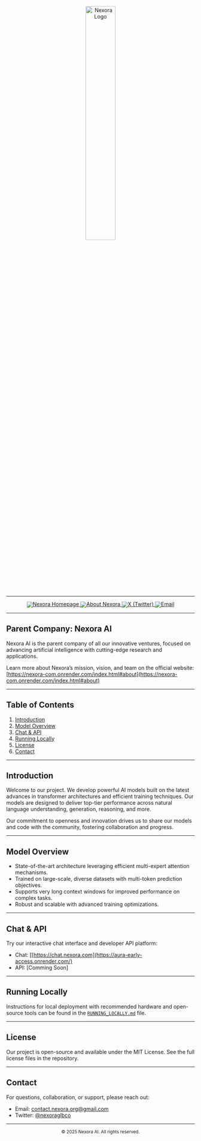 <div align="center">
  <a href="https://nexora-com.onrender.com/">
    <img src="https://github.com/Linuxthecoder/Nexora-Official.Website/blob/main/assets/nexoralogo.svg" alt="Nexora Logo" width="40%" />
  </a>
</div>

<hr>

<div align="center" style="line-height: 1;">
  <a href="https://nexora-com.onrender.com/">
    <img alt="Nexora Homepage" src="https://img.shields.io/badge/Nexora-Official-0052cc?style=for-the-badge&logo=webmoney&logoColor=white"/>
  </a>
  <a href="https://nexora-com.onrender.com/index.html#about">
    <img alt="About Nexora" src="https://img.shields.io/badge/About-Nexora-0078d7?style=for-the-badge&logo=info&logoColor=white"/>
  </a>
  <a href="https://x.com/nexoraglbco" target="_blank">
  <img alt="X (Twitter)" src="https://img.shields.io/badge/X-@nexoraglbco-1DA1F2?style=for-the-badge&logo=twitter&logoColor=white"/>
</a>
<a href="mailto:nexora.ai@gmail.com">
  <img alt="Email" src="https://img.shields.io/badge/Contact-Email-D14836?style=for-the-badge&logo=gmail&logoColor=white"/>
</a>

</div>

---

## Parent Company: Nexora AI

Nexora AI is the parent company of all our innovative ventures, focused on advancing artificial intelligence with cutting-edge research and applications.

Learn more about Nexora’s mission, vision, and team on the official website:  
[https://nexora-com.onrender.com/index.html#about](https://nexora-com.onrender.com/index.html#about)

---

## Table of Contents

1. [Introduction](#introduction)  
2. [Model Overview](#model-overview)  
3. [Chat & API](#chat--api)  
4. [Running Locally](#running-locally)  
5. [License](#license)  
6. [Contact](#contact)  

---

## Introduction

Welcome to our project. We develop powerful AI models built on the latest advances in transformer architectures and efficient training techniques. Our models are designed to deliver top-tier performance across natural language understanding, generation, reasoning, and more.

Our commitment to openness and innovation drives us to share our models and code with the community, fostering collaboration and progress.

---

## Model Overview

- State-of-the-art architecture leveraging efficient multi-expert attention mechanisms.
- Trained on large-scale, diverse datasets with multi-token prediction objectives.
- Supports very long context windows for improved performance on complex tasks.
- Robust and scalable with advanced training optimizations.

---

## Chat & API

Try our interactive chat interface and developer API platform:  
- Chat: [[https://chat.nexora.com](https://aura-early-access.onrender.com/)
- API: [Comming Soon]

---

## Running Locally

Instructions for local deployment with recommended hardware and open-source tools can be found in the [`RUNNING_LOCALLY.md`](./RUNNING_LOCALLY.md) file.

---

## License

Our project is open-source and available under the MIT License. See the full license files in the repository.

---

## Contact

For questions, collaboration, or support, please reach out:

- Email: contact.nexora.org@gmail.com
- Twitter: [@nexoraglbco ](https://x.com/nexoraglbco)

---

<div align="center">
  <small>© 2025 Nexora AI. All rights reserved.</small>
</div>

